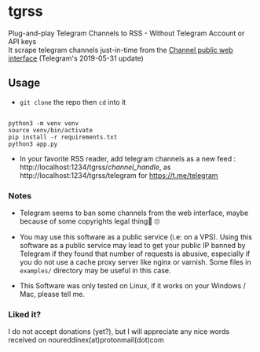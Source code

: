 # tgrss

Plug-and-play Telegram Channels to RSS - Without Telegram Account or API keys  
It scrape telegram channels just-in-time from the [Channel public web interface](https://telegram.org/blog/privacy-discussions-web-bots) (Telegram's 2019-05-31 update)

## Usage

- `git clone` the repo then `cd` into it

```

python3 -m venv venv
source venv/bin/activate
pip install -r requirements.txt
python3 app.py

```

- In your favorite RSS reader, add telegram channels as a new feed : http://localhost:1234/tgrss/*channel_handle*, as http://localhost:1234/tgrss/telegram for https://t.me/telegram

### Notes

- Telegram seems to ban some channels from the web interface, maybe because of some copyrights legal thing ّ🙄

- You may use this software as a public service (i.e: on a VPS). Using this software as a public service may lead to get your public IP banned by Telegram if they found that number of requests is abusive, especially if you do not use a cache proxy server like nginx or varnish. Some files in `examples/` directory may be useful in this case.  

- This Software was only tested on Linux, if it works on your Windows / Mac, please tell me.

### Liked it?

I do not accept donations (yet?), but I will appreciate any nice words received on noureddinex(at)protonmail(dot)com  

